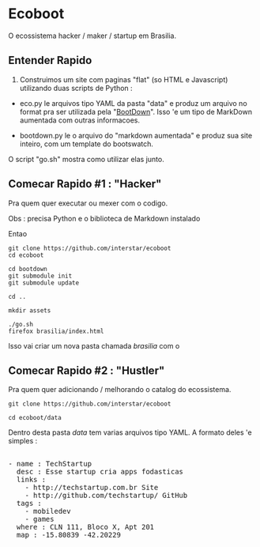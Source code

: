 # Ecoboot

O ecossistema hacker / maker / startup em Brasilia.

## Entender Rapido

1) Construimos um site com paginas "flat" (so HTML e Javascript) utilizando duas scripts de Python :

  * eco.py le arquivos tipo YAML da pasta "data" e produz um arquivo no format pra ser utilizada pela "[BootDown](https://github.com/interstar/bootdown)". Isso 'e um tipo de MarkDown aumentada com outras informacoes.
  
  * bootdown.py le o arquivo do "markdown aumentada" e produz sua site inteiro, com um template do bootswatch. 

O script "go.sh" mostra como utilizar elas junto.

## Comecar Rapido #1 : "Hacker" 

Pra quem quer executar ou mexer com o codigo. 

Obs : precisa Python e o biblioteca de Markdown instalado

Entao

    git clone https://github.com/interstar/ecoboot
    cd ecoboot
  
    cd bootdown 
    git submodule init
    git submodule update
  
    cd ..
   
    mkdir assets

    ./go.sh
    firefox brasilia/index.html
  
Isso vai criar um nova pasta chamada *brasilia* com o

## Comecar Rapido #2 : "Hustler" 

Pra quem quer adicionando / melhorando o catalog do ecossistema.

    git clone https://github.com/interstar/ecoboot

    cd ecoboot/data
  
Dentro desta pasta *data* tem varias arquivos tipo YAML. A formato deles 'e simples :

<pre>

- name : TechStartup
  desc : Esse startup cria apps fodasticas
  links :
    - http://techstartup.com.br Site
    - http://github.com/techstartup/ GitHub
  tags :
    - mobiledev
    - games
  where : CLN 111, Bloco X, Apt 201
  map : -15.80839 -42.20229
   
</pre>  




